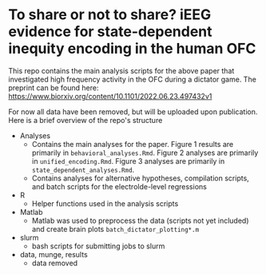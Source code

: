 # To share or not to share? iEEG evidence for state-dependent inequity encoding in the human OFC

This repo contains the main analysis scripts for the above paper that investigated high frequency activity in the OFC during a dictator game. The preprint can be found here: https://www.biorxiv.org/content/10.1101/2022.06.23.497432v1

For now all data have been removed, but will be uploaded upon publication. Here is a brief overview of the repo's structure

* Analyses
    * Contains the main analyses for the paper. Figure 1 results are primarily in `behavioral_analyses.Rmd`. Figure 2 analyses are primarily in `unified_encoding.Rmd`. Figure 3 analyses are primarily in `state_dependent_analyses.Rmd`.
    * Contains analyses for alternative hypotheses, compilation scripts, and batch scripts for the electrolde-level regressions
* R
    * Helper functions used in the analysis scripts
* Matlab
    * Matlab was used to preprocess the data (scripts not yet included) and create brain plots `batch_dictator_plotting*.m`
* slurm
    * bash scripts for submitting jobs to slurm 
* data, munge, results
    * data removed
